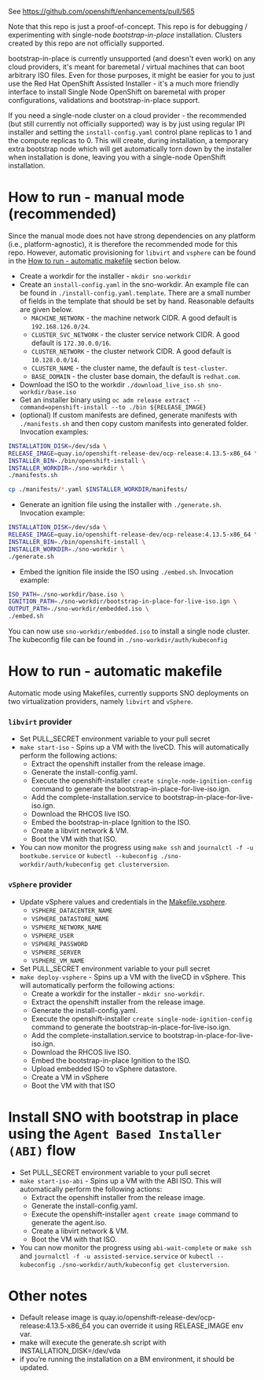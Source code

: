 See https://github.com/openshift/enhancements/pull/565

Note that this repo is just a proof-of-concept. This repo is for debugging / experimenting with
single-node *bootstrap-in-place* installation. Clusters created by this repo are not officially supported.

bootstrap-in-place is currently unsupported (and doesn't even work) on any cloud providers, it's meant
for baremetal / virtual machines that can boot arbitrary ISO files. Even for those purposes, it might
be easier for you to just use the Red Hat OpenShift Assisted Installer - it's a much more friendly interface
to install Single Node OpenShift on baremetal with proper configurations, validations and bootstrap-in-place
support.

If you need a single-node cluster on a cloud provider - the recommended (but still currently not officially supported) way is 
by just using regular IPI installer and setting the `install-config.yaml` control plane replicas to 1 and the compute replicas 
to 0. This will create, during installation, a temporary extra bootstrap node which will get automatically
torn down by the installer when installation is done, leaving you with a single-node OpenShift installation.

# How to run - manual mode (recommended)

Since the manual mode does not have strong dependencies on any platform (i.e., platform-agnostic), it is therefore the recommended mode for this repo. However, automatic provisioning for `libvirt` and `vsphere` can be found in the [How to run - automatic makefile](https://github.com/eranco74/bootstrap-in-place-poc#how-to-run---automatic-makefile) section below.

- Create a workdir for the installer - `mkdir sno-workdir`
- Create an `install-config.yaml` in the sno-workdir. An example file can be found in `./install-config.yaml.template`. There are a small number of fields in the template that should be set by hand. Reasonable defaults are given below.
    * `MACHINE_NETWORK` - the machine network CIDR. A good default is `192.168.126.0/24`.
    * `CLUSTER_SVC_NETWORK` - the cluster service network CIDR. A good default is `172.30.0.0/16`.
    * `CLUSTER_NETWORK` - the cluster network CIDR. A good default is `10.128.0.0/14`.
    * `CLUSTER_NAME` - the cluster name, the default is `test-cluster`.
    * `BASE_DOMAIN` - the cluster base domain, the default is `redhat.com`.
- Download the ISO to the workdir `./download_live_iso.sh sno-workdir/base.iso`
- Get an installer binary using `oc adm release extract --command=openshift-install --to ./bin ${RELEASE_IMAGE}`
- (optional) If custom manifests are defined, generate manifests with `./manifests.sh` and then copy custom manifests into generated folder. Invocation examples:
```bash
INSTALLATION_DISK=/dev/sda \
RELEASE_IMAGE=quay.io/openshift-release-dev/ocp-release:4.13.5-x86_64 \
INSTALLER_BIN=./bin/openshift-install \
INSTALLER_WORKDIR=./sno-workdir \
./manifests.sh
```
```bash
cp ./manifests/*.yaml $INSTALLER_WORKDIR/manifests/
```
- Generate an ignition file using the installer with `./generate.sh`. Invocation example:
```bash
INSTALLATION_DISK=/dev/sda \
RELEASE_IMAGE=quay.io/openshift-release-dev/ocp-release:4.13.5-x86_64 \
INSTALLER_BIN=./bin/openshift-install \
INSTALLER_WORKDIR=./sno-workdir \
./generate.sh
```
- Embed the ignition file inside the ISO using `./embed.sh`. Invocation example:
```bash
ISO_PATH=./sno-workdir/base.iso \
IGNITION_PATH=./sno-workdir/bootstrap-in-place-for-live-iso.ign \
OUTPUT_PATH=./sno-workdir/embedded.iso \
./embed.sh
```

You can now use `sno-workdir/embedded.iso` to install a single node cluster. The kubeconfig file can be found in `./sno-workdir/auth/kubeconfig`

# How to run - automatic makefile

Automatic mode using Makefiles, currently supports SNO deployments on two virtualization providers, namely `libvirt` and `vSphere`.

### `libvirt` provider
- Set PULL_SECRET environment variable to your pull secret
- `make start-iso` - Spins up a VM with the liveCD. This will automatically perform the following actions:
	- Extract the openshift installer from the release image.
	- Generate the install-config.yaml.
	- Execute the openshift-installer `create single-node-ignition-config` command to generate the bootstrap-in-place-for-live-iso.ign.
	- Add the complete-installation.service to bootstrap-in-place-for-live-iso.ign.
	- Download the RHCOS live ISO.
	- Embed the bootstrap-in-place Ignition to the ISO.
	- Create a libvirt network & VM.
	- Boot the VM with that ISO.
- You can now monitor the progress using `make ssh` and `journalctl -f -u bootkube.service` or `kubectl --kubeconfig ./sno-workdir/auth/kubeconfig get clusterversion`.

### `vSphere` provider
- Update vSphere values and credentials in the [Makefile.vsphere](Makefile.vsphere).
  * `VSPHERE_DATACENTER_NAME`
  * `VSPHERE_DATASTORE_NAME`
  * `VSPHERE_NETWORK_NAME`
  * `VSPHERE_USER`
  * `VSPHERE_PASSWORD`
  * `VSPHERE_SERVER`
  * `VSPHERE_VM_NAME`
- Set PULL_SECRET environment variable to your pull secret
- `make deploy-vsphere` - Spins up a VM with the liveCD in vSphere. This will automatically perform the following actions:
    - Create a workdir for the installer - `mkdir sno-workdir`.
    - Extract the openshift installer from the release image.
    - Generate the install-config.yaml.
    - Execute the openshift-installer `create single-node-ignition-config` command to generate the bootstrap-in-place-for-live-iso.ign.
    - Add the complete-installation.service to bootstrap-in-place-for-live-iso.ign.
    - Download the RHCOS live ISO.
    - Embed the bootstrap-in-place Ignition to the ISO.
    - Upload embedded ISO to vSphere datastore.
    - Create a VM in vSphere
    - Boot the VM with that ISO


# Install SNO with bootstrap in place using the `Agent Based Installer (ABI)` flow
- Set PULL_SECRET environment variable to your pull secret
- `make start-iso-abi` - Spins up a VM with the ABI ISO. This will automatically perform the following actions:
    - Extract the openshift installer from the release image.
    - Generate the install-config.yaml.
    - Execute the openshift-installer `agent create image` command to generate the agent.iso.
    - Create a libvirt network & VM.
    - Boot the VM with that ISO.
- You can now monitor the progress using `abi-wait-complete` or `make ssh` and `journalctl -f -u assisted-service.service` or `kubectl --kubeconfig ./sno-workdir/auth/kubeconfig get clusterversion`.

# Other notes

* Default release image is quay.io/openshift-release-dev/ocp-release:4.13.5-x86_64 you can override it using RELEASE_IMAGE env var.
* make will execute the generate.sh script with INSTALLATION_DISK=/dev/vda
* if you’re running the installation on a BM environment, it should be updated.
